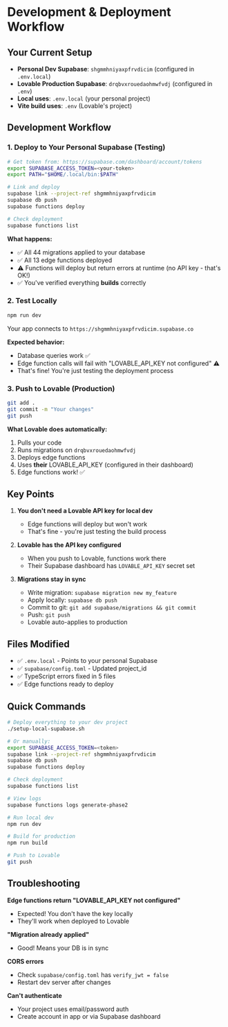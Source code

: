 # Development & Deployment Workflow

## Your Current Setup

- **Personal Dev Supabase**: `shgmmhniyaxpfrvdicim` (configured in `.env.local`)
- **Lovable Production Supabase**: `drqbvxrouedaohmwfvdj` (configured in `.env`)
- **Local uses**: `.env.local` (your personal project)
- **Vite build uses**: `.env` (Lovable's project)

## Development Workflow

### 1. Deploy to Your Personal Supabase (Testing)

```bash
# Get token from: https://supabase.com/dashboard/account/tokens
export SUPABASE_ACCESS_TOKEN=<your-token>
export PATH="$HOME/.local/bin:$PATH"

# Link and deploy
supabase link --project-ref shgmmhniyaxpfrvdicim
supabase db push
supabase functions deploy

# Check deployment
supabase functions list
```

**What happens:**
- ✅ All 44 migrations applied to your database
- ✅ All 13 edge functions deployed
- ⚠️  Functions will deploy but return errors at runtime (no API key - that's OK!)
- ✅ You've verified everything **builds** correctly

### 2. Test Locally

```bash
npm run dev
```

Your app connects to `https://shgmmhniyaxpfrvdicim.supabase.co`

**Expected behavior:**
- Database queries work ✅
- Edge function calls will fail with "LOVABLE_API_KEY not configured" ⚠️
- That's fine! You're just testing the deployment process

### 3. Push to Lovable (Production)

```bash
git add .
git commit -m "Your changes"
git push
```

**What Lovable does automatically:**
1. Pulls your code
2. Runs migrations on `drqbvxrouedaohmwfvdj`
3. Deploys edge functions
4. Uses **their** LOVABLE_API_KEY (configured in their dashboard)
5. Edge functions work! ✅

## Key Points

1. **You don't need a Lovable API key for local dev**
   - Edge functions will deploy but won't work
   - That's fine - you're just testing the build process

2. **Lovable has the API key configured**
   - When you push to Lovable, functions work there
   - Their Supabase dashboard has `LOVABLE_API_KEY` secret set

3. **Migrations stay in sync**
   - Write migration: `supabase migration new my_feature`
   - Apply locally: `supabase db push`
   - Commit to git: `git add supabase/migrations && git commit`
   - Push: `git push`
   - Lovable auto-applies to production

## Files Modified

- ✅ `.env.local` - Points to your personal Supabase
- ✅ `supabase/config.toml` - Updated project_id
- ✅ TypeScript errors fixed in 5 files
- ✅ Edge functions ready to deploy

## Quick Commands

```bash
# Deploy everything to your dev project
./setup-local-supabase.sh

# Or manually:
export SUPABASE_ACCESS_TOKEN=<token>
supabase link --project-ref shgmmhniyaxpfrvdicim
supabase db push
supabase functions deploy

# Check deployment
supabase functions list

# View logs
supabase functions logs generate-phase2

# Run local dev
npm run dev

# Build for production
npm run build

# Push to Lovable
git push
```

## Troubleshooting

**Edge functions return "LOVABLE_API_KEY not configured"**
- Expected! You don't have the key locally
- They'll work when deployed to Lovable

**"Migration already applied"**
- Good! Means your DB is in sync

**CORS errors**
- Check `supabase/config.toml` has `verify_jwt = false`
- Restart dev server after changes

**Can't authenticate**
- Your project uses email/password auth
- Create account in app or via Supabase dashboard
